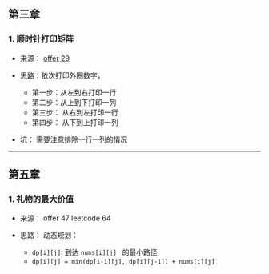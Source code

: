 ## 第三章

### 1. 顺时针打印矩阵

- 来源： [offer 29](<https://www.nowcoder.com/practice/9b4c81a02cd34f76be2659fa0d54342a?tpId=13&tqId=11172&tPage=1&rp=1&ru=/ta/coding-interviews&qru=/ta/coding-interviews/question-ranking>)
- 思路：依次打印外圈数字，
  - 第一步：从左到右打印一行
  - 第二步：从上到下打印一列
  - 第三步： 从右到左打印一行
  - 第四步： 从下到上打印一列

- 坑： 需要注意排除一行一列的情况

---

## 第五章

### 1. 礼物的最大价值

- 来源： offer 47 leetcode 64

- 思路： 动态规划：
  - `dp[i][j]`: 到达 `nums[i][j] ` 的最小路径
  - `dp[i][j] = min(dp[i-1][j], dp[i][j-1]) + nums[i][j]`


